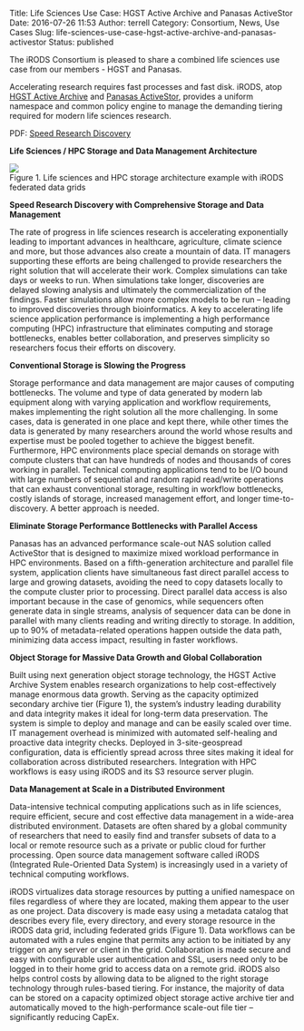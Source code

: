Title: Life Sciences Use Case: HGST Active Archive and Panasas ActiveStor
Date: 2016-07-26 11:53
Author: terrell
Category: Consortium, News, Use Cases
Slug: life-sciences-use-case-hgst-active-archive-and-panasas-activestor
Status: published

The iRODS Consortium is pleased to share a combined life sciences use
case from our members - HGST and Panasas.

Accelerating research requires fast processes and fast disk. iRODS, atop
[HGST Active
Archive](https://www.hgst.com/products/systems/hgst-active-archive-system)
and [Panasas
ActiveStor](http://www.panasas.com/products/activestor-16-18), provides
a uniform namespace and common policy engine to manage the demanding
tiering required for modern life sciences research.

PDF: [Speed Research
Discovery](./theme/uploads/2016/07/Speed-Research-Discovery-UC.pdf)

**Life Sciences / HPC Storage and Data Management Architecture**  
<div class="full_image"><img src="./theme/uploads/2016/07/hgst-panasas-figure1.png" /></div>
<div class="green_font">Figure 1. Life sciences and HPC storage architecture example with iRODS
federated data grids</div>

**Speed Research Discovery with Comprehensive Storage and Data
Management**

The rate of progress in life sciences research is accelerating
exponentially leading to important advances in healthcare, agriculture,
climate science and more, but those advances also create a mountain of
data. IT managers supporting these efforts are being challenged to
provide researchers the right solution that will accelerate their work.
Complex simulations can take days or weeks to run. When simulations take
longer, discoveries are delayed slowing analysis and ultimately the
commercialization of the findings. Faster simulations allow more complex
models to be run – leading to improved discoveries through
bioinformatics. A key to accelerating life science application
performance is implementing a high performance computing (HPC)
infrastructure that eliminates computing and storage bottlenecks,
enables better collaboration, and preserves simplicity so researchers
focus their efforts on discovery.

**Conventional Storage is Slowing the Progress**

Storage performance and data management are major causes of computing
bottlenecks. The volume and type of data generated by modern lab
equipment along with varying application and workflow requirements,
makes implementing the right solution all the more challenging. In some
cases, data is generated in one place and kept there, while other times
the data is generated by many researchers around the world whose results
and expertise must be pooled together to achieve the biggest benefit.
Furthermore, HPC environments place special demands on storage with
compute clusters that can have hundreds of nodes and thousands of cores
working in parallel. Technical computing applications tend to be I/O
bound with large numbers of sequential and random rapid read/write
operations that can exhaust conventional storage, resulting in workflow
bottlenecks, costly islands of storage, increased management effort, and
longer time-to-discovery. A better approach is needed.

**Eliminate Storage Performance Bottlenecks with Parallel Access**

Panasas has an advanced performance scale-out NAS solution called
ActiveStor that is designed to maximize mixed workload performance in
HPC environments. Based on a fifth-generation architecture and parallel
file system, application clients have simultaneous fast direct parallel
access to large and growing datasets, avoiding the need to copy datasets
locally to the compute cluster prior to processing. Direct parallel data
access is also important because in the case of genomics, while
sequencers often generate data in single streams, analysis of sequencer
data can be done in parallel with many clients reading and writing
directly to storage. In addition, up to 90% of metadata-related
operations happen outside the data path, minimizing data access impact,
resulting in faster workflows.

**Object Storage for Massive Data Growth and Global Collaboration**

Built using next generation object storage technology, the HGST Active
Archive System enables research organizations to help cost-effectively
manage enormous data growth. Serving as the capacity optimized secondary
archive tier (Figure 1), the system’s industry leading durability and
data integrity makes it ideal for long-term data preservation. The
system is simple to deploy and manage and can be easily scaled over
time. IT management overhead is minimized with automated self-healing
and proactive data integrity checks. Deployed in 3-site-geospread
configuration, data is efficiently spread across three sites making it
ideal for collaboration across distributed researchers. Integration with
HPC workflows is easy using iRODS and its S3 resource server plugin.

**Data Management at Scale in a Distributed Environment**

Data-intensive technical computing applications such as in life
sciences, require efficient, secure and cost effective data management
in a wide-area distributed environment. Datasets are often shared by a
global community of researchers that need to easily find and transfer
subsets of data to a local or remote resource such as a private or
public cloud for further processing. Open source data management
software called iRODS (Integrated Rule-Oriented Data System) is
increasingly used in a variety of technical computing workflows.

iRODS virtualizes data storage resources by putting a unified namespace
on files regardless of where they are located, making them appear to the
user as one project. Data discovery is made easy using a metadata
catalog that describes every file, every directory, and every storage
resource in the iRODS data grid, including federated grids (Figure 1).
Data workflows can be automated with a rules engine that permits any
action to be initiated by any trigger on any server or client in the
grid. Collaboration is made secure and easy with configurable user
authentication and SSL, users need only to be logged in to their home
grid to access data on a remote grid. iRODS also helps control costs by
allowing data to be aligned to the right storage technology through
rules-based tiering. For instance, the majority of data can be stored on
a capacity optimized object storage active archive tier and
automatically moved to the high-performance scale-out file tier –
significantly reducing CapEx.
